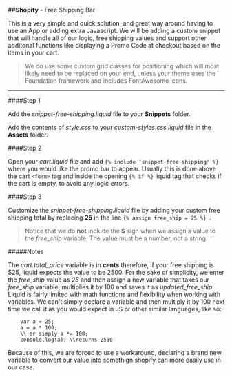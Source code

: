 ##**Shopify** - Free Shipping Bar

This is a very simple and quick solution, and great way around having to use an App or adding extra Javascript. We will be adding a custom snippet that will handle all of our logic, free shipping values and support other additonal functions like displaying a Promo Code at checkout based on the items in your cart.

>We do use some custom grid classes for positioning which will most likely need to be replaced on your end, unless your theme uses the Foundation framework and includes FontAwesome icons.

---

####Step 1

Add the *snippet-free-shipping.liquid* file to your **Snippets** folder.

Add the contents of *style.css* to your *custom-styles.css.liquid* file in the **Assets** folder.

####Step 2

Open your *cart.liquid* file and add `{% include 'snippet-free-shipping' %}` where you would like the promo bar to appear. Usually this is done above the cart `<form>` tag and inside the opening `{% if %}` liquid tag that checks if the cart is empty, to avoid any logic errors.

####Step 3

Customize the *snippet-free-shipping.liquid* file by adding your custom free shipping total by replacing **25** in the line `{% assign free_ship = 25 %} `. 

>Notice that we do **not** include the **$** sign when we assign a value to the *free_ship* variable. The value must be a number, not a string.

#####Notes

The *cart.total_price* variable is in **cents** therefore, if your free shipping is $25, liquid expects the value to be 2500. For the sake of simplicity, we enter the *free_ship* value as *25* and then assign a new variable that takes our *free_ship* variable, multiplies it by 100 and saves it as *updated_free_ship*. Liquid is fairly limited with math functions and flexibility when working with variables. We can't simply declare a variable and then multiply it by 100 next time we call it as you would expect in JS or other similar languages, like so:

```JS
    var a = 25;
    a = a * 100;
    \\ or simply a *= 100;
    console.log(a); \\returns 2500
```

Because of this, we are forced to use a workaround, declaring a brand new variable to convert our value into somethign shopify can more easily use in our case.
